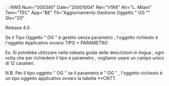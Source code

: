  :  : NWS Num="000340" Date="20001004" Rel="V1R4" Atr="L. Milani" Tem="TEC" App="B£" Tit="Aggiornamento Gestione Oggetto  " OG "" Sts="20"

Release 4.0

Se il Tipo Oggetto  " OG " è gestito senza parametro ,  l'oggetto richiesto è l'oggetto Applicativo
ovvero
TIPO + PARAMETRO

Es.
Si potrebbe utilizzare nella videata guida delle descrizioni in lingua , ogni volta che per richiedere il tipo e parametro , vogliamo usare un campo unico di 12 caratteri.

N.B.
Per il tipo oggetto " OG " se il parametro è " OG " , l'oggetto richiesto è un tipo oggetto applicativo ovvero la tabella **CNTT.



